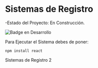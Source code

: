 <h1>Sistemas de Registro</h1>

-Estado del Proyecto: En Construcción.

![Badge en Desarrollo](https://img.shields.io/badge/STATUS-EN%20DESAROLLO-green)

Para Ejecutar el Sistema debes de poner:

```npm install react```

Sistemas de Registro 2
